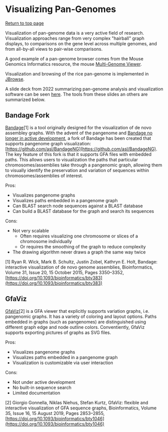 # Visualizing Pan-Genomes
[Return to top page](Pan-genome_resource.md)

Visualization of pan-genome data is a very active field of research. Visualization approaches range from very complex "hairball" graph displays, to comparisons on the gene level across multiple genomes, and from all-by-all views to pair-wise comparisons.

A good example of a pan-genome browser comes from the Mouse Genomics Informatics resource, the mouse 
[Multi-Genome Viewer](http://www.informatics.jax.org/mgv).

Visualization and browsing of the rice pan-genome is implemented in [JBrowse](http://www.ricesuperpir.com/web/riceHubAssembly).

A slide deck from 2022 summarizing pan-genome analysis and visualization software can be seen [here](https://drive.google.com/file/d/1rU0tzl2uIhP9xk8egJX4IzTPQC3QJNn8/view?usp=sharing). The tools from these slides an others are summarized below.

## Bandage Fork
[Bandage](https://rrwick.github.io/Bandage/)[1] is a tool originally designed for the visualization of de novo assembley graphs. With the advent of the pangenome and [Bandage no longer in active development](https://github.com/rrwick/Bandage#2022-update), a fork of Bandage has been created that supports pangenome graph visualization: [https://github.com/asl/BandageNG](https://github.com/asl/BandageNG). The key feature of this fork is that it supports GFA files with embedded paths. This allows users to visualization the paths that particular chromosomes/assemblies take through a pangenomic graph, allowing them to visually identify the preservation and variation of sequences within chromosomes/assemblies of interest.

Pros:
* Visualizes pangenome graphs
* Visualizes paths embedded in a pangenome graph
* Can BLAST search node sequences against a BLAST database
* Can build a BLAST database for the graph and search its sequences 

Cons:
* Not very scalable
    * Often requires visualizing one chromosome or slices of a chromosome individually
    * Or requires the smoothing of the graph to reduce complexity
* The drawing algorithm never draws a graph the same way twice

[1] Ryan R. Wick, Mark B. Schultz, Justin Zobel, Kathryn E. Holt,  Bandage: interactive visualization of de novo genome assemblies, Bioinformatics, Volume 31, Issue 20, 15 October 2015, Pages 3350–3352, [https://doi.org/10.1093/bioinformatics/btv383](https://doi.org/10.1093/bioinformatics/btv383)


## GfaViz

[GfaViz](https://github.com/ggonnella/gfaviz)[2] is a GFA viewer that explicitly supports variation graphs, i.e. pangenomic graphs. It has a variety of coloring and layout options. Paths embedded in graphs (such as pangenomes) are distinguished using different graph edge and node outline colors. Conventiently, GfaViz supports exporting pictures of graphs as SVG files.

Pros:
* Visualizes pangenome graphs
* Visualizes paths embedded in a pangenome graph
* Visualization is customizable via user interaction

Cons:
* Not under active development
* No built-in sequence search
* Limited documentation

[2] Giorgio Gonnella, Niklas Niehus, Stefan Kurtz,  GfaViz: flexible and interactive visualization of GFA sequence graphs, Bioinformatics, Volume 35, Issue 16, 15 August 2019, Pages 2853–2855, [https://doi.org/10.1093/bioinformatics/bty1046](https://doi.org/10.1093/bioinformatics/bty1046)

